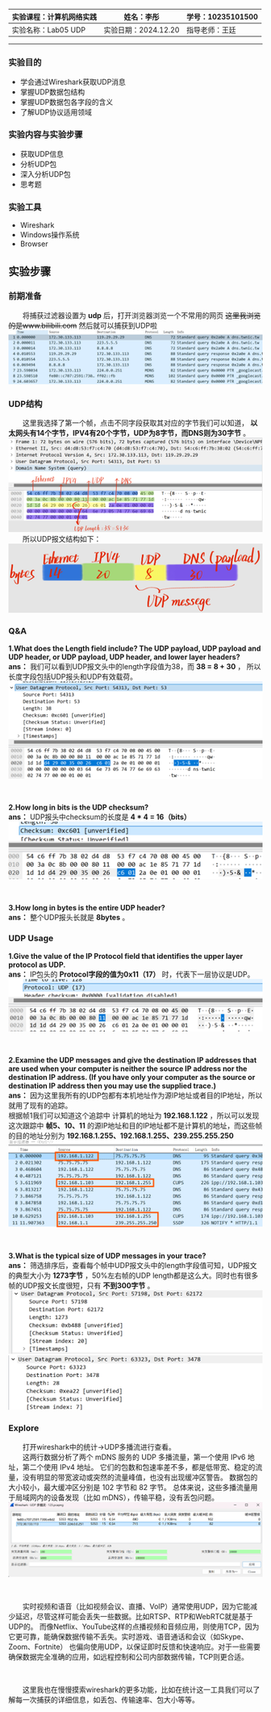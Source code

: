 | 实验课程：计算机网络实践      | 姓名：李彤         | 学号：10235101500 |
| ----------------------------- | -------------------- | ----------------- |
| 实验名称：Lab05 UDP | 实验日期：2024.12.20 | 指导老师：王廷  |

-------

### 实验目的

- 学会通过Wireshark获取UDP消息
- 掌握UDP数据包结构
-  掌握UDP数据包各字段的含义
- 了解UDP协议适用领域

### 实验内容与实验步骤

- 获取UDP信息
- 分析UDP包
- 深入分析UDP包
- 思考题

### 实验工具

- Wireshark
- Windows操作系统
- Browser

## 实验步骤
### 前期准备
&emsp;&emsp;将捕获过滤器设置为 **udp** 后，打开浏览器浏览一个不常用的网页 ~~这里我浏览的是www.bilibili.com~~
然后就可以捕获到UDP啦
![1](./1.png)

### UDP结构
&emsp;&emsp;这里我选择了第一个帧，点击不同字段获取其对应的字节我们可以知道， **以太网头有14个字节，IPV4有20个字节，UDP为8字节，而DNS则为30字节** 。
![2](./1.jpg)
&emsp;&emsp;所以UDP报文结构如下：
![3](./2.jpg)

### Q&A
**1.What does the Length field include? The UDP payload, UDP payload and UDP header, or UDP payload, UDP header, and lower layer headers?**             
**ans：** 我们可以看到UDP报文头中的length字段值为38，而 **38 = 8 + 30** ， 所以长度字段包括UDP报头和UDP有效载荷。           
![4](./2.png)

<br>

**2.How long in bits is the UDP checksum?**             
**ans：** UDP报头中checksum的长度是 **4 * 4 = 16（bits）**
![5](./q2.png)

<br>

**3.How long in bytes is the entire UDP header?**             
**ans：** 整个UDP报头长就是 **8bytes** 。

### UDP Usage
**1.Give the value of the IP Protocol field that identifies the upper layer protocol as UDP.**             
**ans：** IP包头的 **Protocol字段的值为0x11（17）** 时，代表下一层协议是UDP。    
![5.5](./11.png)   

<br>

**2.Examine the UDP messages and give the destination IP addresses that are used when your computer is neither the source IP address nor the destination IP address. (If you have only your computer as the source or destination IP address then you may use the supplied trace.)**             
**ans：** 因为这里我所有的UDP包都有本机地址作为源IP地址或者目的IP地址，所以就用了现有的追踪。           
根据帧1我们可以知道这个追踪中 计算机的地址为 **192.168.1.122** ，所以可以发现这次跟踪中 **帧5、10、11** 的源IP地址和目的IP地址都不是计算机的地址，而这些帧的目的地址分别为 **192.168.1.255、192.168.1.255、239.255.255.250**
![6](./3.png)

<br>

**3.What is the typical size of UDP messages in your trace?**             
**ans：** 筛选排序后，查看每个帧中UDP报文头中的length字段值可知，UDP报文的典型大小为 **1273字节** ，50%左右帧的UDP length都是这么大。同时也有很多帧的UDP报文长度很短，只有 **不到300字节** 。
![7](./4.png)
![8](./5.png)

### Explore
&emsp;&emsp;打开wireshark中的统计->UDP多播流进行查看。            
&emsp;&emsp;这两行数据分析了两个 mDNS 服务的 UDP 多播流量，第一个使用 IPv6 地址，第二个使用 IPv4 地址。
它们的包数和包速率差不多，都是低带宽、稳定的流量，没有明显的带宽波动或突然的流量峰值，也没有出现缓冲区警告。
数据包的大小较小，最大缓冲区分别是 102 字节和 82 字节。
总体来说，这些多播流量用于局域网内的设备发现（比如 mDNS），传输平稳，没有丢包问题。              
![9](./6.png)

<br>

&emsp;&emsp;实时视频和语音（比如视频会议、直播、VoIP）通常使用UDP，因为它能减少延迟，尽管这样可能会丢失一些数据。比如RTSP、RTP和WebRTC就是基于UDP的。
而像Netflix、YouTube这样的点播视频和音频应用，则使用TCP，因为它更可靠，能确保数据传输不丢失。实时游戏、语音通话和会议（如Skype、Zoom、Fortnite）
也偏向使用UDP，以保证即时反馈和快速响应。对于一些需要确保数据完全准确的应用，如远程控制和公司内部数据传输，TCP则更合适。

<br>

&emsp;&emsp;这里我也在慢慢摸索wireshark的更多功能，比如在统计这一工具我们可以了解每一次捕获的详细信息，如丢包、传输速率、包大小等等。